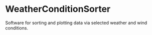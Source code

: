 # WeatherConditionSorter
Software for sorting and plotting data via selected weather and wind conditions.
